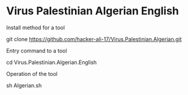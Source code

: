﻿#  Virus Palestinian Algerian English

Install method for a tool

git clone https://github.com/hacker-ali-17/Virus.Palestinian.Algerian.git

Entry command to a tool

cd Virus.Palestinian.Algerian.English

Operation of the tool

sh Algerian.sh

